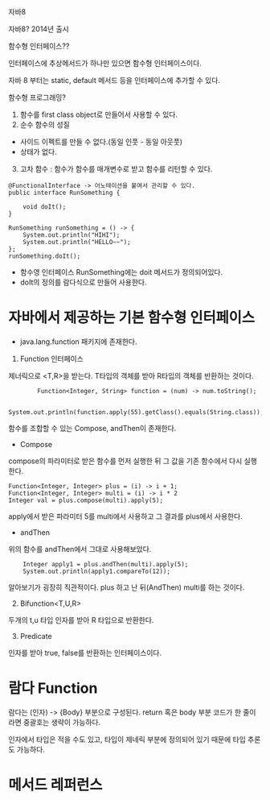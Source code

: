 자바8

자바8?
2014년 출시

함수형 인터페이스??

인터페이스에 추상메서드가 하나만 있으면
함수형 인터페이스이다.

자바 8 부터는
static, default
메서드 등을 인터페이스에 추가할 수 있다.

함수형 프로그래밍?

1. 함수를 first class object로 만들어서 사용할 수 있다.
2. 순수 함수의 성질

- 사이드 이펙트를 만들 수 없다.(동일 인풋 - 동일 아웃풋)
- 상태가 없다.

3. 고차 함수 : 함수가 함수를 매개변수로 받고 함수를 리턴할 수 있다.

```
@FunctionalInterface -> 어노테이션을 붙여서 관리할 수 있다.
public interface RunSomething {

	void doIt();
}

```

```aidl
RunSomething runSomething = () -> {
	System.out.println("HIHI");
	System.out.println("HELLO~~");
};
runSomething.doIt();
```

- 함수영 인터페이스 RunSomething에는 doit 메서드가 정의되어있다.
- doIt의 정의를 람다식으로 만들어 사용한다.

# 자바에서 제공하는 기본 함수형 인터페이스

- java.lang.function 패키지에 존재한다.

1. Function 인터페이스

제너릭으로 <T,R>을 받는다.
T타입의 객체를 받아 R타입의 객체를 반환하는 것이다.

```aidl
		Function<Integer, String> function = (num) -> num.toString();

		System.out.println(function.apply(55).getClass().equals(String.class));
```

함수를 조합할 수 있는 Compose, andThen이 존재한다.

- Compose

compose의 파라미터로 받은 함수를 먼저 실행한 뒤 그 값을 기존 함수에서 다시 실행한다.

```aidl
Function<Integer, Integer> plus = (i) -> i + 1;
Function<Integer, Integer> multi = (i) -> i * 2
Integer val = plus.compose(multi).apply(5);
```

apply에서 받은 파라미터 5를 multi에서 사용하고 그 결과를 plus에서 사용한다.

- andThen

위의 함수를 andThen에서 그대로 사용해보았다.

```aidl
    Integer apply1 = plus.andThen(multi).apply(5);
    System.out.println(apply1.compareTo(12));
```

알아보기가 굉장히 직관적이다.
plus 하고 난 뒤(AndThen) multi를 하는 것이다.

2. Bifunction<T,U,R>

두개의 t,u 타입 인자를 받아 R 타입으로 반환한다.

3. Predicate<T>

인자를 받아 true, false를 반환하는 인터페이스이다.

# 람다 Function

람다는 (인자) -> {Body} 부분으로 구성된다.
return 혹은 body 부분 코드가 한 줄이라면 중괄호는 생략이 가능하다.

인자에서 타입은 적을 수도 있고, 타입이 제네릭 부분에 정의되어 있기 때문에 타입 추론도 가능하다.

# 메서드 레퍼런스






